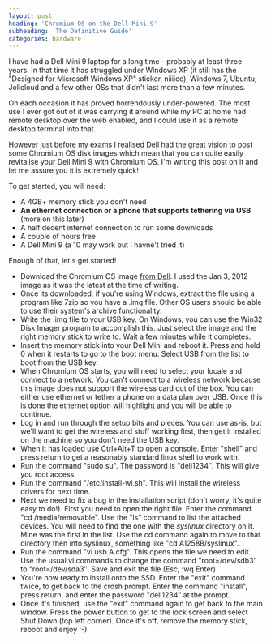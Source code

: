 ```yaml
---
layout: post
heading: 'Chromium OS on the Dell Mini 9'
subheading: 'The Definitive Guide'
categories: hardware
---
```


I have had a Dell Mini 9 laptop for a long time - probably at least three years. In that time it has struggled under Windows XP (it still has the "Designed for Microsoft Windows XP" sticker, niiiice), Windows 7, Ubuntu, Jolicloud and a few other OSs that didn't last more than a few minutes.

On each occasion it has proved horrendously under-powered. The most use I ever got out of it was carrying it around while my PC at home had remote desktop over the web enabled, and I could use it as a remote desktop terminal into that.

However just before my exams I realised Dell had the great vision to post some Chromium OS disk images which mean that you can quite easily revitalise your Dell Mini 9 with Chromium OS. I'm writing this post on it and let me assure you it is extremely quick!

To get started, you will need:

* A 4GB+ memory stick you don't need
* **An ethernet connection or a phone that supports tethering via USB** (more on this later)
* A half decent internet connection to run some downloads
* A couple of hours free
* A Dell Mini 9 (a 10 may work but I havne't tried it)

Enough of that, let's get started!

* Download the Chromium OS image [from Dell](http://linux.dell.com/files/cto/). I used the Jan 3, 2012 image as it was the latest at the time of writing.
* Once its downloaded, if you're using Windows, extract the file using a program like 7zip so you have a .img file. Other OS users should be able to use their system's archive functionality.
* Write the .img file to your USB key. On Windows, you can use the Win32 Disk Imager program to accomplish this. Just select the image and the right memory stick to write to. Wait a few minutes while it completes.
* Insert the memory stick into your Dell Mini and reboot it. Press and hold 0 when it restarts to go to the boot menu. Select USB from the list to boot from the USB key.
* When Chromium OS starts, you will need to select your locale and connect to a network. You can't connect to a wireless network because this image does not support the wireless card out of the box. You can either use ethernet or tether a phone on a data plan over USB. Once this is done the ethernet option will highlight and you will be able to continue.
* Log in and run through the setup bits and pieces. You can use as-is, but we'll want to get the wireless and stuff working first, then get it installed on the machine so you don't need the USB key.
* When it has loaded use Ctrl+Alt+T to open a console. Enter "shell" and press return to get a reasonably standard linux shell to work with.
* Run the command "sudo su". The password is "dell1234″. This will give you root access.
* Run the command "/etc/install-wl.sh". This will install the wireless drivers for next time.
* Next we need to fix a bug in the installation script (don't worry, it's quite easy to do!). First you need to open the right file. Enter the command "cd /media/removable". Use the "ls" command to list the attached devices. You will need to find the one with the *syslinux* directory on it. Mine was the first in the list. Use the cd command again to move to that directory then into syslinux, something like "cd A1258B/syslinux".
* Run the command "vi usb.A.cfg". This opens the file we need to edit. Use the usual vi commands to change the command "root=/dev/sdb3″ to "root=/dev/sda3″. Save and exit the file (Esc, :wq Enter).
* You're now ready to install onto the SSD. Enter the "exit" command twice, to get back to the crosh prompt. Enter the command "install", press return, and enter the password "dell1234″ at the prompt.
* Once it's finished, use the "exit" command again to get back to the main window. Press the power button to get to the lock screen and select Shut Down (top left corner). Once it's off, remove the memory stick, reboot and enjoy :-) 
